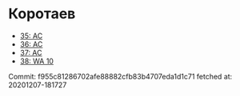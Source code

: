 # Коротаев
- [35: AC](35.md)
- [36: AC](36.md)
- [37: AC](37.md)
- [38: WA 10](38.md)

Commit: f955c81286702afe88882cfb83b4707eda1d1c71
 fetched at: 20201207-181727
